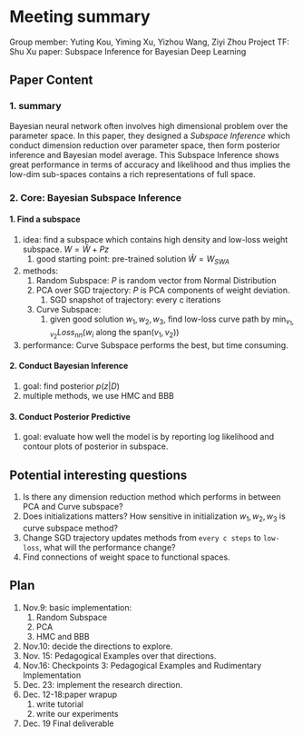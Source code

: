 # Meeting summary 
Group member: Yuting Kou, Yiming Xu, Yizhou Wang, Ziyi Zhou
Project TF: Shu Xu
paper: Subspace Inference for Bayesian Deep Learning

## Paper Content
### 1. summary
Bayesian neural network often involves high dimensional problem over the parameter space. In this paper, they designed a *Subspace Inference* which conduct dimension reduction over parameter space, then form posterior inference and Bayesian model average. This Subspace Inference shows great performance in terms of accuracy and likelihood and thus implies the low-dim sub-spaces contains a rich representations of full space.

### 2. Core: Bayesian Subspace Inference
#### 1. Find a subspace
1.  idea: find a subspace which contains high density and low-loss weight subspace. $W=\hat{W}+Pz$
    1.  good starting point: pre-trained solution $\hat{W}=W_{SWA}$
2.  methods:
    1.  Random Subspace: $P$ is random vector from Normal Distribution
    2.  PCA over SGD trajectory: $P$ is PCA components of weight deviation. 
        1.  SGD snapshot of trajectory: every c iterations
    3.  Curve Subspace:
        1.  given good solution $w_1,w_2,w_3$, find low-loss curve path by $\min_{v_1,v_2} Loss_{nn}(w_i \text{ along the span}(v_1,v_2))$
3.  performance: Curve Subspace performs the best, but time consuming.
#### 2.  Conduct Bayesian Inference
1.  goal: find posterior $p(z|D)$
2.  multiple methods, we use HMC and BBB
#### 3.  Conduct Posterior Predictive
1.  goal: evaluate how well the model is by reporting log likelihood and contour plots of posterior in subspace.


## Potential interesting questions
1. Is there any dimension reduction method which performs in between PCA and Curve subspace?
2. Does initializations matters? How sensitive in initialization $w_1,w_2,w_3$ is curve subspace method?
3. Change SGD trajectory updates methods from `every c steps` to `low-loss`, what will the performance change? 
4. Find connections of weight space to functional spaces.


## Plan
1. Nov.9: basic implementation: 
    1. Random Subspace
    2. PCA
    3. HMC and BBB
2. Nov.10: decide the directions to explore.
3. Nov. 15: Pedagogical Examples over that directions.
4. Nov.16: Checkpoints 3: Pedagogical Examples and Rudimentary Implementation
5. Dec. 23: implement the research direction. 
5. Dec. 12-18:paper wrapup
    1. write tutorial
    2. write our experiments
6. Dec. 19 Final deliverable
